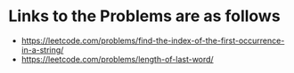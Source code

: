 # Links to the Problems are as follows

* https://leetcode.com/problems/find-the-index-of-the-first-occurrence-in-a-string/
* https://leetcode.com/problems/length-of-last-word/
